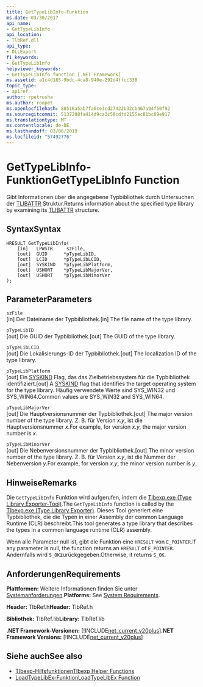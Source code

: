 ```yaml
---
title: GetTypeLibInfo-Funktion
ms.date: 03/30/2017
api_name:
- GetTypeLibInfo
api_location:
- TlbRef.dll
api_type:
- DLLExport
f1_keywords:
- GetTypeLibInfo
helpviewer_keywords:
- GetTypeLibInfo function [.NET Framework]
ms.assetid: a1c4d165-9bdc-4ca8-940e-292d4ffcc338
topic_type:
- apiref
author: rpetrusha
ms.author: ronpet
ms.openlocfilehash: 88516a5ab7fa6ce3cd27422b32cb467a94f50f92
ms.sourcegitcommit: 5137208fa414d9ca3c58cdfd2155ac81bc89e917
ms.translationtype: MT
ms.contentlocale: de-DE
ms.lasthandoff: 03/06/2019
ms.locfileid: "57492776"
---
```

# <a name="gettypelibinfo-function"></a><span data-ttu-id="180b6-102">GetTypeLibInfo-Funktion</span><span class="sxs-lookup"><span data-stu-id="180b6-102">GetTypeLibInfo Function</span></span>
<span data-ttu-id="180b6-103">Gibt Informationen über die angegebene Typbibliothek durch Untersuchen der [TLIBATTR](https://docs.microsoft.com/previous-versions/windows/desktop/api/oaidl/ns-oaidl-tagtlibattr) Struktur.</span><span class="sxs-lookup"><span data-stu-id="180b6-103">Returns information about the specified type library by examining its [TLIBATTR](https://docs.microsoft.com/previous-versions/windows/desktop/api/oaidl/ns-oaidl-tagtlibattr) structure.</span></span>  
  
## <a name="syntax"></a><span data-ttu-id="180b6-104">Syntax</span><span class="sxs-lookup"><span data-stu-id="180b6-104">Syntax</span></span>  
  
```  
HRESULT GetTypeLibInfo(  
    [in]   LPWSTR     szFile,  
    [out]  GUID      *pTypeLibID,  
    [out]  LCID      *pTypeLibLCID,  
    [out]  SYSKIND   *pTypeLibPlatform,  
    [out]  USHORT    *pTypeLibMajorVer,  
    [out]  USHORT    *pTypeLibMinorVer  
);  
```  
  
## <a name="parameters"></a><span data-ttu-id="180b6-105">Parameter</span><span class="sxs-lookup"><span data-stu-id="180b6-105">Parameters</span></span>  
 `szFile`  
 <span data-ttu-id="180b6-106">[in] Der Dateiname der Typbibliothek.</span><span class="sxs-lookup"><span data-stu-id="180b6-106">[in] The file name of the type library.</span></span>  
  
 `pTypeLibID`  
 <span data-ttu-id="180b6-107">[out] Die GUID der Typbibliothek.</span><span class="sxs-lookup"><span data-stu-id="180b6-107">[out] The GUID of the type library.</span></span>  
  
 `pTypeLibLCID`  
 <span data-ttu-id="180b6-108">[out] Die Lokalisierungs-ID der Typbibliothek.</span><span class="sxs-lookup"><span data-stu-id="180b6-108">[out] The localization ID of the type library.</span></span>  
  
 `pTypeLibPlatform`  
 <span data-ttu-id="180b6-109">[out] Ein [SYSKIND](https://docs.microsoft.com/previous-versions/windows/desktop/api/oaidl/ne-oaidl-tagsyskind) Flag, das das Zielbetriebssystem für die Typbibliothek identifiziert.</span><span class="sxs-lookup"><span data-stu-id="180b6-109">[out] A [SYSKIND](https://docs.microsoft.com/previous-versions/windows/desktop/api/oaidl/ne-oaidl-tagsyskind) flag that identifies the target operating system for the type library.</span></span> <span data-ttu-id="180b6-110">Häufig verwendete Werte sind SYS_WIN32 und SYS_WIN64.</span><span class="sxs-lookup"><span data-stu-id="180b6-110">Common values are SYS_WIN32 and SYS_WIN64.</span></span>  
  
 `pTypeLibMajorVer`  
 <span data-ttu-id="180b6-111">[out] Die Hauptversionsnummer der Typbibliothek.</span><span class="sxs-lookup"><span data-stu-id="180b6-111">[out] The major version number of the type library.</span></span> <span data-ttu-id="180b6-112">Z. B. für Version *x.y*, ist die Hauptversionsnummer *x*.</span><span class="sxs-lookup"><span data-stu-id="180b6-112">For example, for version *x.y*, the major version number is *x*.</span></span>  
  
 `pTypeLibMinorVer`  
 <span data-ttu-id="180b6-113">[out] Die Nebenversionsnummer der Typbibliothek.</span><span class="sxs-lookup"><span data-stu-id="180b6-113">[out] The minor version number of the type library.</span></span> <span data-ttu-id="180b6-114">Z. B. für Version *x.y*, ist die Nummer der Nebenversion *y*.</span><span class="sxs-lookup"><span data-stu-id="180b6-114">For example, for version *x.y*, the minor version number is *y*.</span></span>  
  
## <a name="remarks"></a><span data-ttu-id="180b6-115">Hinweise</span><span class="sxs-lookup"><span data-stu-id="180b6-115">Remarks</span></span>  
 <span data-ttu-id="180b6-116">Die `GetTypeLibInfo` Funktion wird aufgerufen, indem die [Tlbexp.exe (Type Library Exporter-Tool)](../../../../docs/framework/tools/tlbexp-exe-type-library-exporter.md).</span><span class="sxs-lookup"><span data-stu-id="180b6-116">The `GetTypeLibInfo` function is called by the [Tlbexp.exe (Type Library Exporter)](../../../../docs/framework/tools/tlbexp-exe-type-library-exporter.md).</span></span> <span data-ttu-id="180b6-117">Dieses Tool generiert eine Typbibliothek, die die Typen in einer Assembly der common Language Runtime (CLR) beschreibt.</span><span class="sxs-lookup"><span data-stu-id="180b6-117">This tool generates a type library that describes the types in a common language runtime (CLR) assembly.</span></span>  
  
 <span data-ttu-id="180b6-118">Wenn alle Parameter null ist, gibt die Funktion eine `HRESULT` von `E_POINTER`.</span><span class="sxs-lookup"><span data-stu-id="180b6-118">If any parameter is null, the function returns an `HRESULT` of `E_POINTER`.</span></span> <span data-ttu-id="180b6-119">Andernfalls wird `S_OK`zurückgegeben.</span><span class="sxs-lookup"><span data-stu-id="180b6-119">Otherwise, it returns `S_OK`.</span></span>  
  
## <a name="requirements"></a><span data-ttu-id="180b6-120">Anforderungen</span><span class="sxs-lookup"><span data-stu-id="180b6-120">Requirements</span></span>  
 <span data-ttu-id="180b6-121">**Plattformen:** Weitere Informationen finden Sie unter [Systemanforderungen](../../../../docs/framework/get-started/system-requirements.md).</span><span class="sxs-lookup"><span data-stu-id="180b6-121">**Platforms:** See [System Requirements](../../../../docs/framework/get-started/system-requirements.md).</span></span>  
  
 <span data-ttu-id="180b6-122">**Header:** TlbRef.h</span><span class="sxs-lookup"><span data-stu-id="180b6-122">**Header:** TlbRef.h</span></span>  
  
 <span data-ttu-id="180b6-123">**Bibliothek:** TlbRef.lib</span><span class="sxs-lookup"><span data-stu-id="180b6-123">**Library:** TlbRef.lib</span></span>  
  
 <span data-ttu-id="180b6-124">**.NET Framework-Versionen:** [!INCLUDE[net_current_v20plus](../../../../includes/net-current-v20plus-md.md)]</span><span class="sxs-lookup"><span data-stu-id="180b6-124">**.NET Framework Versions:** [!INCLUDE[net_current_v20plus](../../../../includes/net-current-v20plus-md.md)]</span></span>  
  
## <a name="see-also"></a><span data-ttu-id="180b6-125">Siehe auch</span><span class="sxs-lookup"><span data-stu-id="180b6-125">See also</span></span>
- [<span data-ttu-id="180b6-126">Tlbexp-Hilfsfunktionen</span><span class="sxs-lookup"><span data-stu-id="180b6-126">Tlbexp Helper Functions</span></span>](../../../../docs/framework/unmanaged-api/tlbexp/index.md)
- [<span data-ttu-id="180b6-127">LoadTypeLibEx-Funktion</span><span class="sxs-lookup"><span data-stu-id="180b6-127">LoadTypeLibEx Function</span></span>](https://docs.microsoft.com/previous-versions/windows/desktop/api/oleauto/nf-oleauto-loadtypelibex)
